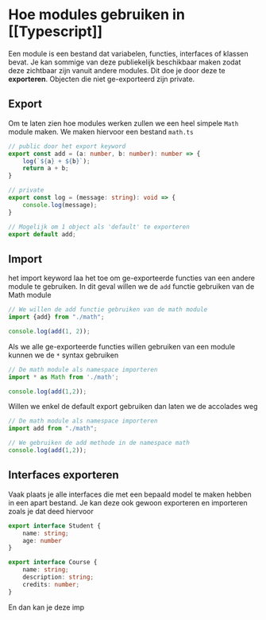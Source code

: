 # Hoe modules gebruiken in [[Typescript]]
Een module is een bestand dat variabelen, functies, interfaces of klassen bevat. Je kan sommige van deze publiekelijk beschikbaar maken zodat deze zichtbaar zijn vanuit andere modules. Dit doe je door deze te **exporteren**. Objecten die niet ge-exporteerd zijn private.

## Export
Om te laten zien hoe modules werken zullen we een heel simpele `Math` module maken. We maken hiervoor een bestand `math.ts`
```ts
// public door het export keyword
export const add = (a: number, b: number): number => {
	log(`${a} + ${b}`);
	return a + b;
}

// private
export const log = (message: string): void => {
	console.log(message);
}

// Mogelijk om 1 object als 'default' te exporteren
export default add;
```

## Import
het import keyword laa het toe om ge-exporteerde functies van een andere module te gebruiken. In dit geval willen we de `add` functie gebruiken van de Math module
```ts
// We willen de add functie gebruiken van de math module
import {add} from "./math";

console.log(add(1, 2));
```

Als we alle ge-exporteerde functies willen gebruiken van een module kunnen we de `*` syntax gebruiken
```ts
// De math module als namespace importeren
import * as Math from './math';

console.log(add(1,2));
```

Willen we enkel de default export gebruiken dan laten we de accolades weg
```ts
// De math module als namespace importeren
import add from "./math";

// We gebruiken de add methode in de namespace math
console.log(add(1,2));
```

## Interfaces exporteren
Vaak plaats je alle interfaces die met een bepaald model te maken hebben in een apart bestand. Je kan deze ook gewoon exporteren en importeren zoals je dat deed hiervoor
```ts
export interface Student {
	name: string;
	age: number
}

export interface Course {
	name: string;
	description: string;
	credits: number;
}
```

En dan kan je deze imp
